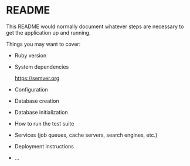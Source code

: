 # README

This README would normally document whatever steps are necessary to get the
application up and running.

Things you may want to cover:

* Ruby version

* System dependencies

  https://semver.org

* Configuration

* Database creation

* Database initialization

* How to run the test suite

* Services (job queues, cache servers, search engines, etc.)

* Deployment instructions

* ...
